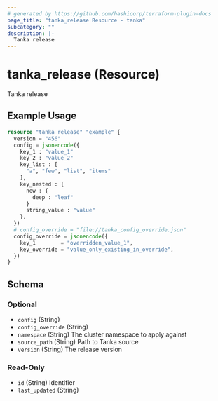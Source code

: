 ```yaml
---
# generated by https://github.com/hashicorp/terraform-plugin-docs
page_title: "tanka_release Resource - tanka"
subcategory: ""
description: |-
  Tanka release
---
```


# tanka_release (Resource)

Tanka release

## Example Usage

```terraform
resource "tanka_release" "example" {
  version = "456"
  config = jsonencode({
    key_1 : "value_1"
    key_2 : "value_2"
    key_list : [
      "a", "few", "list", "items"
    ],
    key_nested : {
      new : {
        deep : "leaf"
      }
      string_value : "value"
    },
  })
  # config_override = "file://tanka_config_override.json"
  config_override = jsonencode({
    key_1        = "overridden_value_1",
    key_override = "value_only_existing_in_override",
  })
}
```

<!-- schema generated by tfplugindocs -->
## Schema

### Optional

- `config` (String)
- `config_override` (String)
- `namespace` (String) The cluster namespace to apply against
- `source_path` (String) Path to Tanka source
- `version` (String) The release version

### Read-Only

- `id` (String) Identifier
- `last_updated` (String)
